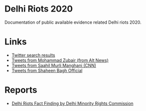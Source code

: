 # Delhi Riots 2020

Documentation of public available evidence related Delhi riots 2020.

# Links

* [Twitter search results](https://twitter.com/search?q=(Delhi%20OR%20%E0%A4%A6%E0%A4%BF%E0%A4%B2%E0%A5%8D%E0%A4%B2%E0%A5%80)%20(%20%20%E0%A4%B9%E0%A4%BF%E0%A4%82%E0%A4%B8%E0%A4%BE%20OR%20riots%20OR%20pogrom%20OR%20violence)%20until%3A2020-02-26%20since%3A2020-02-23&src=typed_query)
* [Tweets from Mohammad Zubair (from Alt News)](https://twitter.com/search?q=from%3Azoo_bear%20until%3A2020-02-28%20since%3A2020-02-23&src=typed_query)
* [Tweets from Saahil Murli Manghani (CNN)](https://twitter.com/search?q=from%3Asaahilmenghani%20until%3A2020-02-28%20since%3A2020-02-23&src=typed_query)
* [Tweets from Shaheen Bagh Official](https://twitter.com/search?q=from%3AShaheenBaghOff1%20until%3A2020-02-28%20since%3A2020-02-23&src=typed_query)


# Reports

* [Delhi Riots Fact Finding by Delhi Minority Rights Commission](https://ia801508.us.archive.org/6/items/DMC-delhi-riots-fact-finding-2020/Delhi-riots-Fact-Finding-2020.pdf)
